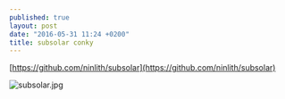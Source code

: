 ```yaml
---
published: true
layout: post
date: "2016-05-31 11:24 +0200"
title: subsolar conky
---
```

[https://github.com/ninlith/subsolar](https://github.com/ninlith/subsolar)

![subsolar.jpg]({{site.baseurl}}/media/subsolar.jpg)
